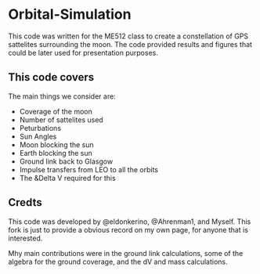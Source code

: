 # Orbital-Simulation
This code was written for the ME512 class to create a constellation of GPS sattelites surrounding the moon. The code provided results and figures that could be later used for presentation purposes.

## This code covers
The main things we consider are:
 - Coverage of the moon
 - Number of sattelites used
 - Peturbations
 - Sun Angles
 - Moon blocking the sun
 - Earth blocking the sun
 - Ground link back to Glasgow
 - Impulse transfers from LEO to all the orbits
 - The &Delta V required for this
 
## Credts
This code was developed by @eldonkerino, @Ahrenman1, and Myself. This fork is just to provide a obvious record on my own page, for anyone that is interested. 

Mhy main contributions were in the ground link calculations, some of the algebra for the ground coverage, and the dV and mass calculations.
